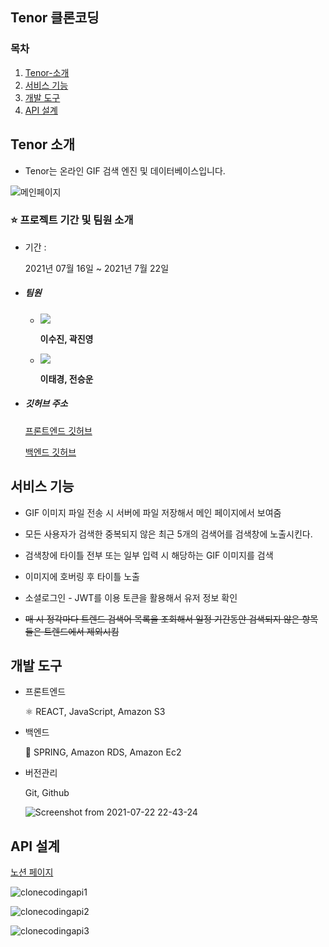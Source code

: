 ## Tenor 클론코딩

### 목차
1.  [Tenor-소개 ](#tenor-소개)
2.  [서비스 기능](#서비스-기능)
3.  [개발 도구](#개발-도구)
4.  [API 설계](#api-설계)

## Tenor 소개

- Tenor는 온라인 GIF 검색 엔진 및 데이터베이스입니다.

![메인페이지](http://drive.google.com/uc?export=view&id=1tVLOR02iKlzo7JVV89zdG_AHdZG6d1AA)



### ⭐️ 프로젝트 기간 및 팀원 소개

- 기간 : 

    2021년 07월 16일 ~ 2021년 7월 22일

- ##### 팀원

    - <img src="https://img.shields.io/badge/Front--end-react-9cf"> 

        **이수진, 곽진영**

    - <img src="https://img.shields.io/badge/Back--end-spring-brightgreen"> 

        **이태경, 전승운**

*   ##### **깃허브 주소**

    [프론트엔드 깃허브](https://github.com/Tenor-clone-coding/tenor-front-service)

    [백엔드 깃허브](https://github.com/Tenor-clone-coding/tenor-backend-service-)


##  서비스 기능

- GIF 이미지 파일 전송 시 서버에 파일 저장해서 메인 페이지에서 보여줌

- 모든 사용자가 검색한 중복되지 않은 최근 5개의 검색어를 검색창에 노출시킨다.

- 검색창에 타이틀 전부 또는 일부 입력 시 해당하는 GIF 이미지를 검색

- 이미지에 호버링 후 타이틀 노출

- 소셜로그인 - JWT를 이용 토큰을 활용해서 유저 정보 확인

- ~~매 시 정각마다 트렌드 검색어 목록을 조회해서 일정 기간동안 검색되지 않은 항목들은 트렌드에서 제외시킴~~

      

## 개발 도구

*   프론트엔드 

    ⚛️ REACT️, JavaScript, Amazon S3

*   백엔드 

    🌱 SPRING, Amazon RDS, Amazon Ec2

*   버전관리

    Git, Github

    ![Screenshot from 2021-07-22 22-43-24](http://drive.google.com/uc?export=view&id=1B5xcusOkUuzUIf6A9bFKRd_7TaRT7gce) 

## API 설계

[노션 페이지](https://www.notion.so/d64b923c601941f98ab2b096c3e5c873?v=86252fdc6ce94931814bd93d70cf1b42)

![clonecodingapi1](http://drive.google.com/uc?export=view&id=1k3PwOMUp_AjZPDxX9okDzNPDB_sCKk2O)

![clonecodingapi2](http://drive.google.com/uc?export=view&id=1D_eqzjUSIY2fgqOYkclgrjFKN5bQDS7A)

![clonecodingapi3](http://drive.google.com/uc?export=view&id=1yzmAoQWdZymU1dzAUBtLsVVkOb3Bsib6)

